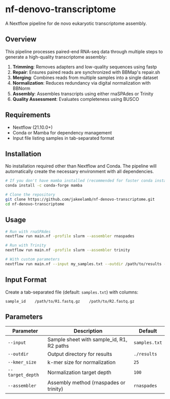 # nf-denovo-transcriptome

A Nextflow pipeline for de novo eukaryotic transcriptome assembly.

## Overview

This pipeline processes paired-end RNA-seq data through multiple steps to generate a high-quality transcriptome assembly:

1. **Trimming**: Removes adapters and low-quality sequences using fastp
2. **Repair**: Ensures paired reads are synchronized with BBMap's repair.sh
3. **Merging**: Combines reads from multiple samples into a single dataset
4. **Normalization**: Reduces redundancy via digital normalization with BBNorm
5. **Assembly**: Assembles transcripts using either rnaSPAdes or Trinity
6. **Quality Assessment**: Evaluates completeness using BUSCO

## Requirements

- Nextflow (21.10.0+)
- Conda or Mamba for dependency management
- Input file listing samples in tab-separated format

## Installation

No installation required other than Nextflow and Conda. The pipeline will automatically create the necessary environment with all dependencies.

```bash
# If you don't have mamba installed (recommended for faster conda installations)
conda install -c conda-forge mamba

# Clone the repository
git clone https://github.com/jakeelamb/nf-denovo-transcriptome.git
cd nf-denovo-transcriptome
```

## Usage

```bash
# Run with rnaSPAdes
nextflow run main.nf -profile slurm --assembler rnaspades

# Run with Trinity
nextflow run main.nf -profile slurm --assembler trinity

# With custom parameters
nextflow run main.nf --input my_samples.txt --outdir /path/to/results --kmer_size 27
```

## Input Format

Create a tab-separated file (default: `samples.txt`) with columns:
```
sample_id    /path/to/R1.fastq.gz    /path/to/R2.fastq.gz
```

## Parameters

| Parameter | Description | Default |
|-----------|-------------|---------|
| `--input` | Sample sheet with sample_id, R1, R2 paths | `samples.txt` |
| `--outdir` | Output directory for results | `./results` |
| `--kmer_size` | k-mer size for normalization | `25` |
| `--target_depth` | Normalization target depth | `100` |
| `--assembler` | Assembly method (rnaspades or trinity) | `rnaspades` |
